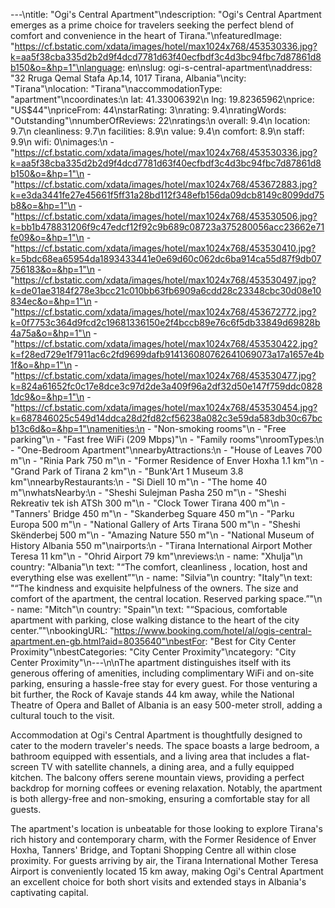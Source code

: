 ---\ntitle: "Ogi's Central Apartment"\ndescription: "Ogi's Central Apartment emerges as a prime choice for travelers seeking the perfect blend of comfort and convenience in the heart of Tirana."\nfeaturedImage: "https://cf.bstatic.com/xdata/images/hotel/max1024x768/453530336.jpg?k=aa5f38cba335d2b2d9f4dcd7781d63f40ecfbdf3c4d3bc94fbc7d87861d8b150&o=&hp=1"\nlanguage: en\nslug: ogi-s-central-apartment\naddress: "32 Rruga Qemal Stafa Ap.14, 1017 Tirana, Albania"\ncity: "Tirana"\nlocation: "Tirana"\naccommodationType: "apartment"\ncoordinates:\n  lat: 41.33006392\n  lng: 19.82365962\nprice: "US$44"\npriceFrom: 44\nstarRating: 3\nrating: 9.4\nratingWords: "Outstanding"\nnumberOfReviews: 22\nratings:\n  overall: 9.4\n  location: 9.7\n  cleanliness: 9.7\n  facilities: 8.9\n  value: 9.4\n  comfort: 8.9\n  staff: 9.9\n  wifi: 0\nimages:\n  - "https://cf.bstatic.com/xdata/images/hotel/max1024x768/453530336.jpg?k=aa5f38cba335d2b2d9f4dcd7781d63f40ecfbdf3c4d3bc94fbc7d87861d8b150&o=&hp=1"\n  - "https://cf.bstatic.com/xdata/images/hotel/max1024x768/453672883.jpg?k=e3da3441fe27e45661f5ff31a28bd112f348efb156da09dcb8149c8099dd75b8&o=&hp=1"\n  - "https://cf.bstatic.com/xdata/images/hotel/max1024x768/453530506.jpg?k=bb1b478831206f9c47edcf12f92c9b689c08723a375280056acc23662e71fe09&o=&hp=1"\n  - "https://cf.bstatic.com/xdata/images/hotel/max1024x768/453530410.jpg?k=5bdc68ea65954da1893433441e0e69d60c062dc6ba914ca55d87f9db07756183&o=&hp=1"\n  - "https://cf.bstatic.com/xdata/images/hotel/max1024x768/453530497.jpg?k=de01ae3184f278e3bcc21c010bb63fb6909a6cdd28c23348cbc30d08e10834ec&o=&hp=1"\n  - "https://cf.bstatic.com/xdata/images/hotel/max1024x768/453672772.jpg?k=0f7753c364d9fcd2c19681336150e2f4bccb89e76c6f5db33849d69828b4a75a&o=&hp=1"\n  - "https://cf.bstatic.com/xdata/images/hotel/max1024x768/453530422.jpg?k=f28ed729e1f7911ac6c2fd9699dafb914136080762641069073a17a1657e4b1f&o=&hp=1"\n  - "https://cf.bstatic.com/xdata/images/hotel/max1024x768/453530477.jpg?k=824a61652fc0c17e8dce3c97d2de3a409f96a2df32d50e147f759ddc08281dc9&o=&hp=1"\n  - "https://cf.bstatic.com/xdata/images/hotel/max1024x768/453530454.jpg?k=687846025c549d14ddca28d2fd82cf56238a082c3e59da583db30c67bcb13c6d&o=&hp=1"\namenities:\n  - "Non-smoking rooms"\n  - "Free parking"\n  - "Fast free WiFi (209 Mbps)"\n  - "Family rooms"\nroomTypes:\n  - "One-Bedroom Apartment"\nnearbyAttractions:\n  - "House of Leaves 700 m"\n  - "Rinia Park 750 m"\n  - "Former Residence of Enver Hoxha 1.1 km"\n  - "Grand Park of Tirana 2 km"\n  - "Bunk'Art 1 Museum 3.8 km"\nnearbyRestaurants:\n  - "Si Diell 10 m"\n  - "The home 40 m"\nwhatsNearby:\n  - "Sheshi Sulejman Pasha 250 m"\n  - "Sheshi Rekreativ tek ish ATSh 300 m"\n  - "Clock Tower Tirana 400 m"\n  - "Tanners' Bridge 450 m"\n  - "Skanderbeg Square 450 m"\n  - "Parku Europa 500 m"\n  - "National Gallery of Arts Tirana 500 m"\n  - "Sheshi Skënderbej 500 m"\n  - "Amazing Nature 550 m"\n  - "National Museum of History Albania 550 m"\nairports:\n  - "Tirana International Airport Mother Teresa 11 km"\n  - "Ohrid Airport 79 km"\nreviews:\n  - name: "Xhulja"\n    country: "Albania"\n    text: "“The comfort, cleanliness , location, host and everything else was exellent”"\n  - name: "Silvia"\n    country: "Italy"\n    text: "“The kindness and exquisite helpfulness of the owners.
The size and comfort of the apartment, the central location.
Reserved parking space.”"\n  - name: "Mitch"\n    country: "Spain"\n    text: "“Spacious, comfortable apartment with parking, close walking distance to the heart of the city center.”"\nbookingURL: "https://www.booking.com/hotel/al/ogis-central-apartment.en-gb.html?aid=8035640"\nbestFor: "Best for City Center Proximity"\nbestCategories: "City Center Proximity"\ncategory: "City Center Proximity"\n---\n\nThe apartment distinguishes itself with its generous offering of amenities, including complimentary WiFi and on-site parking, ensuring a hassle-free stay for every guest. For those venturing a bit further, the Rock of Kavaje stands 44 km away, while the National Theatre of Opera and Ballet of Albania is an easy 500-meter stroll, adding a cultural touch to the visit.

Accommodation at Ogi's Central Apartment is thoughtfully designed to cater to the modern traveler's needs. The space boasts a large bedroom, a bathroom equipped with essentials, and a living area that includes a flat-screen TV with satellite channels, a dining area, and a fully equipped kitchen. The balcony offers serene mountain views, providing a perfect backdrop for morning coffees or evening relaxation. Notably, the apartment is both allergy-free and non-smoking, ensuring a comfortable stay for all guests.

The apartment's location is unbeatable for those looking to explore Tirana's rich history and contemporary charm, with the Former Residence of Enver Hoxha, Tanners' Bridge, and Toptani Shopping Centre all within close proximity. For guests arriving by air, the Tirana International Mother Teresa Airport is conveniently located 15 km away, making Ogi's Central Apartment an excellent choice for both short visits and extended stays in Albania's captivating capital.